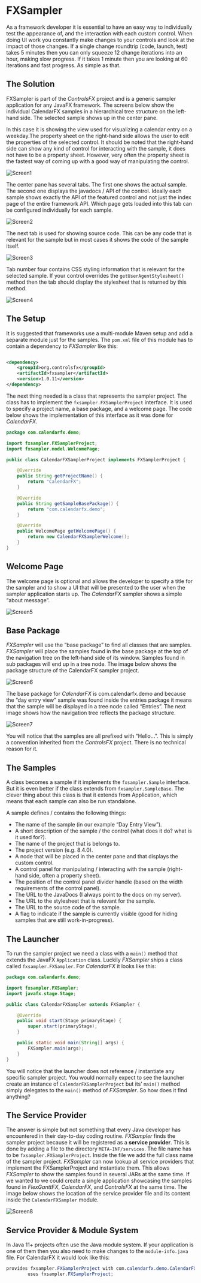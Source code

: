 # FXSampler

As a framework developer it is essential to have an easy way to individually test the appearance of, and the interaction
with each custom control. When doing UI work you constantly make changes to your controls and look at the impact of
those changes. If a single change roundtrip (code, launch, test) takes 5 minutes then you can only squeeze 12 change
iterations into an hour, making slow progress. If it takes 1 minute then you are looking at 60 iterations and fast
progress. As simple as that.

## The Solution

FXSampler is part of the *ControlsFX* project and is a generic sampler application for any JavaFX framework. The screens
below show the individual CalendarFX samples
in a hierarchical tree structure on the left-hand side. The selected sample shows up in the center pane.

In this case it is showing the view used for visualizing a calendar entry on a weekday.The property sheet on the
right-hand side allows the user to edit the properties of the selected control. It should be noted that the right-hand
side can show any kind of control for interacting with the sample, it does not have to be a property sheet. However,
very often the property sheet is the fastest way of coming up with a good way of manipulating the control.

![Screen1](screen1.png)

The center pane has several tabs. The first one shows the actual sample. The second one displays the
javadocs / API of the control. Ideally each sample shows exactly the API of the featured control and
not just the index page of the entire framework API. Which page gets loaded into this tab can be
configured individually for each sample.

![Screen2](screen2.png)

The next tab is used for showing source code. This can be any code that is relevant for the
sample but in most cases it shows the code of the sample itself.

![Screen3](screen3.png)

Tab number four contains CSS styling information that is relevant for the selected sample. If your
control overrides the `getUserAgentStylesheet()` method then the tab should display the stylesheet that
is returned by this method.

![Screen4](screen4.png)

## The Setup

It is suggested that frameworks use a multi-module Maven setup and add a separate module just for the
samples. The `pom.xml` file of this module has to contain a dependency to *FXSampler* like this:

```xml

<dependency>
    <groupId>org.controlsfx</groupId>
    <artifactId>fxsampler</artifactId>
    <version>1.0.11</version>
</dependency>
```

The next thing needed is a class that represents the sampler project. The class has to implement the
`fxsampler.FXSamplerProject` interface. It is used to specify a project name, a base package, and a welcome
page. The code below shows the implementation of this interface as it was done for *CalendarFX*.

```java
package com.calendarfx.demo;

import fxsampler.FXSamplerProject;
import fxsampler.model.WelcomePage;

public class CalendarFXSamplerProject implements FXSamplerProject {

    @Override
    public String getProjectName() {
        return "CalendarFX";
    }

    @Override
    public String getSampleBasePackage() {
        return "com.calendarfx.demo";
    }

    @Override
    public WelcomePage getWelcomePage() {
        return new CalendarFXSamplerWelcome();
    }
}
```

## Welcome Page

The welcome page is optional and allows the developer to specify a title for the sampler and to show a UI that
will be presented to the user when the sampler application starts up. The *CalendarFX* sampler shows a
simple “about message”.

![Screen5](screen5.png)

## Base Package

*FXSampler* will use the “base package” to find all classes that are samples. *FXSampler* will place the
samples found in the base package at the top of the navigation tree on the left-hand side of its window.
Samples found in sub packages will end up in a tree node. The image below shows the package structure of
the CalendarFX sampler project.

![Screen6](screen6.png)

The base package for *CalendarFX* is com.calendarfx.demo and because the “day entry view” sample was
found inside the entries package it means that the sample will be displayed in a tree node called
“Entries”. The next image shows how the navigation tree reflects the package structure.

![Screen7](screen7.png)

You will notice that the samples are all prefixed with “Hello…”. This is simply a convention inherited
from the *ControlsFX* project. There is no technical reason for it.

## The Samples

A class becomes a sample if it implements the `fxsampler.Sample` interface. But it is even better if
the class extends from `fxsampler.SampleBase`. The clever thing about this class is that it extends from
Application, which means that each sample can also be run standalone.

A sample defines / contains the following things:

- The name of the sample (in our example “Day Entry View”).
- A short description of the sample / the control (what does it do? what is it used for?).
- The name of the project that is belongs to.
- The project version (e.g. 8.4.0).
- A node that will be placed in the center pane and that displays the custom control.
- A control panel for manipulating / interacting with the sample (right-hand side, often a property sheet).
- The position of the control panel divider handle (based on the width requirements of the control panel).
- The URL to the JavaDocs (I always point to the docs on my server).
- The URL to the stylesheet that is relevant for the sample.
- The URL to the source code of the sample.
- A flag to indicate if the sample is currently visible (good for hiding samples that are still work-in-progress).

## The Launcher

To run the sampler project we need a class with a `main()` method that extends the JavaFX `Application` class.
Luckily *FXSampler* ships a class called `fxsampler.FXSampler`. For *CalendarFX* it looks like this:

```java
package com.calendarfx.demo;

import fxsampler.FXSampler;
import javafx.stage.Stage;

public class CalendarFXSampler extends FXSampler {

    @Override
    public void start(Stage primaryStage) {
        super.start(primaryStage);
    }

    public static void main(String[] args) {
        FXSampler.main(args);
    }
}
```

You will notice that the launcher does not reference / instantiate any specific sampler project. You
would normally expect to see the launcher create an instance of `CalendarFXSamplerProject` but its’ `main()`
method simply delegates to the `main()` method of *FXSampler*. So how does it find anything?

## The Service Provider

The answer is simple but not something that every Java developer has encountered in their day-to-day coding
routine. *FXSampler* finds the sampler project because it will be registered as a **service provider**. This is
done by adding a file to the directory `META-INF/services`. The file name has to be `fxsampler.FXSamplerProject`.
Inside the file we add the full class name of the sampler project. *FXSampler* can now lookup all service
providers that implement the FXSamplerProject and instantiate them. This allows *FXSampler* to show the samples
found in several JARs at the same time. If we wanted to we could create a single application showcasing the
samples found in *FlexGanttFX*, *CalendarFX*, and *ControlsFX* at the same time. The image below shows the
location of the service provider file and its content inside the `CalendarFXSampler` module.

![Screen8](screen8.png)

## Service Provider & Module System

In Java 11+ projects often use the Java module system. If your application is one of them then you also need to make
changes to the `module-info.java` file. For CalendarFX it would look like this:

```java
provides fxsampler.FXSamplerProject with com.calendarfx.demo.CalendarFXFXSamplerProject;
        uses fxsampler.FXSamplerProject;
```
